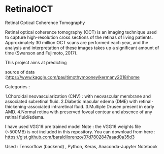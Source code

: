 # RetinalOCT

Retinal Optical Coherence Tomography

Retinal optical coherence tomography (OCT) is an imaging technique used to capture high-resolution cross sections of the retinas of living patients. Approximately 30 million OCT scans are performed each year, and the analysis and interpretation of these images takes up a significant amount of time (Swanson and Fujimoto, 2017).

This project aims at predicting 

source of data :https://www.kaggle.com/paultimothymooney/kermany2018/home

Categories :

1.Choroidal neovascularization (CNV) : with neovascular membrane and associated subretinal fluid.
2.Diabetic macular edema (DME) with retinal-thickening-associated intraretinal fluid.
3.Multiple Drusen present in early AMD. 
4.Normal retina with preserved foveal contour and absence of any retinal fluid/edema.

I have used VGG16 pre trained model
Note : the VGG16 weights file (~500MB) is not included in this repository. You can download from here :
https://gist.github.com/baraldilorenzo/07d7802847aaad0a35d3

Used : Tensorflow (backend) , Python, Keras, Anaconda-Jupyter Notebook

